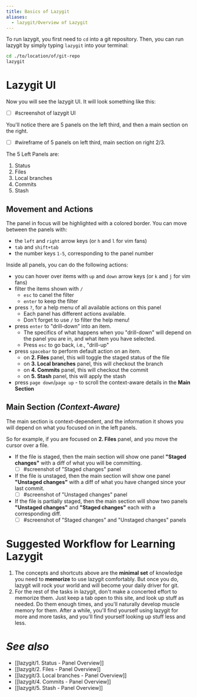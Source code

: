 ```yaml
---
title: Basics of Lazygit
aliases:
  - lazygit/Overview of Lazygit
---
```

To run lazygit, you first need to `cd` into a git repository. Then, you can run lazygit by simply typing `lazygit` into your terminal:
```bash
cd ./to/location/of/git-repo
lazygit
```

# Lazygit UI
Now you will see the lazygit UI. It will look something like this:
- [ ] #screenshot of lazygit UI

You'll notice there are 5 panels on the left third, and then a main section on the right.
- [ ] #wireframe of 5 panels on left third, main section on right 2/3.

The 5 Left Panels are:
1. Status
2. Files
3. Local branches
4. Commits
5. Stash

## Movement and Actions
The panel in focus will be highlighted with a colored border. You can move between the panels with:
- the `left` and `right` arrow keys (or `h` and `l` for vim fans)
- `tab` and `shift+tab`
- the number keys `1-5`, corresponding to the panel number

Inside all panels, you can do the following actions:
- you can hover over items with `up` and `down` arrow keys (or `k` and `j` for vim fans)
- filter the items shown with `/`
  - `esc` to canel the filter
  - `enter` to keep the filter
- press `?`, for a help menu of all available actions on this panel
  - Each panel has different actions available.
  - Don't forget to use `/` to filter the help menu!
- press `enter` to "drill-down" into an item.
    - The specifics of what happens when you "drill-down" will depend on the panel you are in, and what item you have selected.
    - Press `esc` to go back, i.e., "drill-up"
- press `spacebar` to perform default action on an item.
    - on **2. Files** panel, this will toggle the staged status of the file
    - on **3. Local branches** panel, this will checkout the branch
    - on **4. Commits** panel, this will checkout the commit
    - on **5. Stash** panel, this will apply the stash
- press `page down`/`page up` - to scroll the context-aware details in the **Main Section**

## Main Section *(Context-Aware)*
The main section is context-dependent, and the information it shows you will depend on what you focused on in the left panels.

So for example, if you are focused on **2. Files** panel, and you move the cursor over a file.
- If the file is staged, then the main section will show one panel **"Staged changes"** with a diff of what you will be committing.
  - [ ] #screenshot of "Staged changes" panel

- If the file is unstaged, then the main section will show one panel **"Unstaged changes"** with a diff of what you have changed since your last commit.
  - [ ] #screenshot of "Unstaged changes" panel

- If the file is partially staged, then the main section will show two panels **"Unstaged changes"** and **"Staged changes"** each with a corresponding diff.
  - [ ] #screenshot of "Staged changes" and "Unstaged changes" panels

# Suggested Workflow for Learning Lazygit
1. The concepts and shortcuts above are the **minimal set** of knowledge you need to **memorize** to use lazygit comfortably. But once you do, lazygit will rock your world and will become your daily driver for git.
2. For the rest of the tasks in lazygit, don't make a concerted effort to memorize them. Just keep a tab open to this site, and look up stuff as needed. Do them enough times, and you'll naturally develop muscle memory for them. After a while, you'll find yourself using lazygit for more and more tasks, and you'll find yourself looking up stuff less and less.

# *See also*
- [[lazygit/1. Status - Panel Overview]]
- [[lazygit/2. Files - Panel Overview]]
- [[lazygit/3. Local branches - Panel Overview]]
- [[lazygit/4. Commits - Panel Overview]]
- [[lazygit/5. Stash - Panel Overview]]
